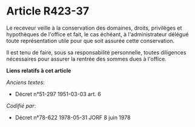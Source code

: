 # Article R423-37

Le receveur veille à la conservation des domaines, droits, privilèges et hypothèques de l'office et fait, le cas échéant, à
l'administrateur délégué toute représentation utile pour que soit assurée cette conservation.

Il est tenu de faire, sous sa responsabilité personnelle, toutes diligences nécessaires pour assurer la rentrée des sommes
dues à l'office.

**Liens relatifs à cet article**

_Anciens textes_:

  - Décret n°51-297 1951-03-03 art. 6

_Codifié par_:

  - Décret n°78-622 1978-05-31 JORF 8 juin 1978
